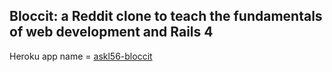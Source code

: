 ## Bloccit: a Reddit clone to teach the fundamentals of web development and Rails 4

Heroku app name = [askl56-bloccit](https://askl56-bloccit.herokuapp.com/)
